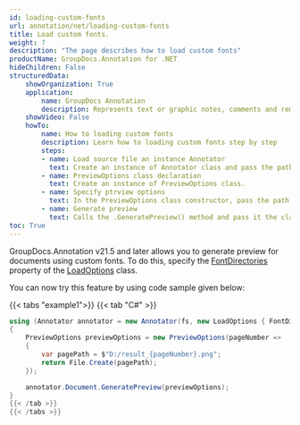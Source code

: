 ```yaml
---
id: loading-custom-fonts
url: annotation/net/loading-custom-fonts
title: Load custom fonts.
weight: 7
description: "The page describes how to load custom fonts"
productName: GroupDocs.Annotation for .NET
hideChildren: False
structuredData:
    showOrganization: True
    application:    
        name: GroupDocs Annotation
        description: Represents text or graphic notes, comments and remarks attached to a specific part of the content of the document using C#
    showVideo: False
    howTo:
        name: How to loading custom fonts
        description: Learn how to loading custom fonts step by step
        steps:
        - name: Load source file an instance Annotator
          text: Create an instance of Annotator class and pass the path to the file with annotations.
        - name: PreviewOptions class declaration
          text: Create an instance of PreviewOptions class.
        - name: Specify ptrview options
          text: In the PreviewOptions class constructor, pass the path to the page.
        - name: Generate preview
          text: Calls the .GeneratePreview() method and pass it the class name PreviewOptions 
toc: True
---
```


GroupDocs.Annotation v21.5 and later allows you to generate preview for documents using custom fonts. To do this, specify the [FontDirectories](https://reference.groupdocs.com/annotation/net/groupdocs.annotation.options/loadoptions/properties/fontdirectories) property of the [LoadOptions](https://reference.groupdocs.com/annotation/net/groupdocs.annotation.options/loadoptions) class.

You can now try this feature by using code sample given below:

{{< tabs "example1">}}
{{< tab "C#" >}}
```csharp
using (Annotator annotator = new Annotator(fs, new LoadOptions { FontDirectories = new List<string> { $"D:/fonts" } }))
{
    PreviewOptions previewOptions = new PreviewOptions(pageNumber =>
    {
        var pagePath = $"D:/result_{pageNumber}.png";
        return File.Create(pagePath);
    });

    annotator.Document.GeneratePreview(previewOptions);
}
{{< /tab >}}
{{< /tabs >}}